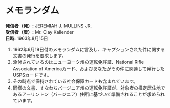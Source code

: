 # メモランダム

**発信者（発）:** JEREMIAH J. MULLINS JR.  
**受信者（着）:** Mr. Clay Kallender  
**日時:** 1963年8月15日  

1. 1962年6月19日付のメモランダムに言及し、キャプションされた件に関する文書の発行を要求します。  
2. 添付されているのはニューヨーク州の運転免許証、National Rifle Association of Americaカード、およびあなたがその件に関連して発行したUSPSカードです。  
3. その時点で保持されている社会保障カードも含まれています。  
4. 同様の文書、すなわちバージニア州の運転免許証が、対象者の推定居住地であるアーリントン（バージニア）住所に基づいて準備されることが求められています。